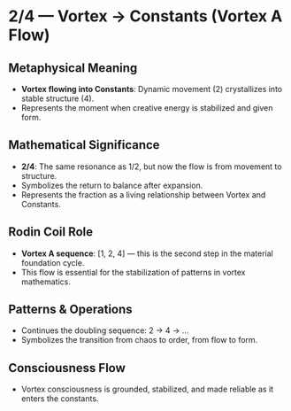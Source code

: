# 2/4 — Vortex → Constants (Vortex A Flow)

## Metaphysical Meaning
- **Vortex flowing into Constants**: Dynamic movement (2) crystallizes into stable structure (4).
- Represents the moment when creative energy is stabilized and given form.

## Mathematical Significance
- **2/4**: The same resonance as 1/2, but now the flow is from movement to structure.
- Symbolizes the return to balance after expansion.
- Represents the fraction as a living relationship between Vortex and Constants.

## Rodin Coil Role
- **Vortex A sequence**: [1, 2, 4] — this is the second step in the material foundation cycle.
- This flow is essential for the stabilization of patterns in vortex mathematics.

## Patterns & Operations
- Continues the doubling sequence: 2 → 4 → ...
- Symbolizes the transition from chaos to order, from flow to form.

## Consciousness Flow
- Vortex consciousness is grounded, stabilized, and made reliable as it enters the constants. 